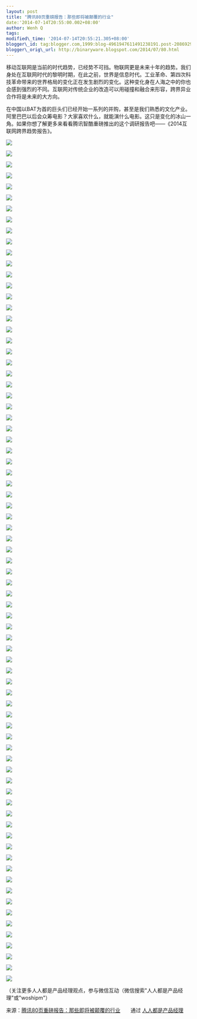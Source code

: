 ```yaml
--- 
layout: post 
title: "腾讯80页重磅报告：那些即将被颠覆的行业" 
date:'2014-07-14T20:55:00.002+08:00' 
author: Wenh Q
tags:
modified\_time: '2014-07-14T20:55:21.305+08:00' 
blogger\_id: tag:blogger.com,1999:blog-4961947611491238191.post-2086929442029723620
blogger\_orig\_url: http://binaryware.blogspot.com/2014/07/80.html
---
```

移动互联网是当前的时代趋势，已经势不可挡。物联网更是未来十年的趋势。我们身处在互联网时代的黎明时期，在此之前，世界是信息时代。工业革命、第四次科技革命带来的世界格局的变化正在发生剧烈的变化。这种变化身在人海之中的你也会感到强烈的不同。互联网对传统企业的改造可以用碰撞和融合来形容，跨界异业合作将是未来的大方向。



在中国以BAT为首的巨头们已经开始一系列的并购，甚至是我们熟悉的文化产业。阿里巴巴以后会众筹电影？大家喜欢什么，就能演什么电影。这只是变化的冰山一角。如果你想了解更多来看看腾讯智酷重磅推出的这个调研报告吧——《2014互联网跨界趋势报告》。







![](https://images-blogger-opensocial.googleusercontent.com/gadgets/proxy?url=http%3A%2F%2Fmmbiz.qpic.cn%2Fmmbiz%2FrfCLTbwHDIhzaRUj6iaqkanDQYu68qN1wtVJ4c0QTuOiaK7kwotmKN5BicaDbmL8jVicRZlicRZxzCBbSdmCNyyMlyg%2F0&container=blogger&gadget=a&rewriteMime=image%2F*)



![](https://images-blogger-opensocial.googleusercontent.com/gadgets/proxy?url=http%3A%2F%2Fmmbiz.qpic.cn%2Fmmbiz%2FrfCLTbwHDIhzaRUj6iaqkanDQYu68qN1wk0mNQIl9FJjJ62YUOSpZqKDbS1ljtypSBkx9FwicaTDQ0qaLDdB0R0A%2F0&container=blogger&gadget=a&rewriteMime=image%2F*)



![](https://images-blogger-opensocial.googleusercontent.com/gadgets/proxy?url=http%3A%2F%2Fmmbiz.qpic.cn%2Fmmbiz%2FrfCLTbwHDIhzaRUj6iaqkanDQYu68qN1wYCIW6t08yb3dT3CQoeFYC2FC8wzYQRCoicg1FGJfkooZaySBoribGJag%2F0&container=blogger&gadget=a&rewriteMime=image%2F*)



![](https://images-blogger-opensocial.googleusercontent.com/gadgets/proxy?url=http%3A%2F%2Fmmbiz.qpic.cn%2Fmmbiz%2FrfCLTbwHDIhzaRUj6iaqkanDQYu68qN1wRU7HiaN4Wzd3tJZoWkAHcqAoW1QLMVtNJMtknp4ELl3op5cFj8mEvhA%2F0&container=blogger&gadget=a&rewriteMime=image%2F*)



![](https://images-blogger-opensocial.googleusercontent.com/gadgets/proxy?url=http%3A%2F%2Fmmbiz.qpic.cn%2Fmmbiz%2FrfCLTbwHDIhzaRUj6iaqkanDQYu68qN1wDBfC7vxDhWlrPYkAhicXgv5ZOerEthl1RaUc3yswYaBTdSbB8ALtmJQ%2F0&container=blogger&gadget=a&rewriteMime=image%2F*)



![](https://images-blogger-opensocial.googleusercontent.com/gadgets/proxy?url=http%3A%2F%2Fmmbiz.qpic.cn%2Fmmbiz%2FrfCLTbwHDIhzaRUj6iaqkanDQYu68qN1wd9ZvG0DUC1d4uINJJDwkBUvdGU8yUiaQxhicVRN8ZyjeIoZp7ppO20MQ%2F0&container=blogger&gadget=a&rewriteMime=image%2F*)



![](https://images-blogger-opensocial.googleusercontent.com/gadgets/proxy?url=http%3A%2F%2Fmmbiz.qpic.cn%2Fmmbiz%2FrfCLTbwHDIhzaRUj6iaqkanDQYu68qN1wdLct8fiaOXkm0XIRrHV1IgpMuJibXR4bPjOjico7zQ8vbcJHv1NLRsPNw%2F0&container=blogger&gadget=a&rewriteMime=image%2F*)



![](https://images-blogger-opensocial.googleusercontent.com/gadgets/proxy?url=http%3A%2F%2Fmmbiz.qpic.cn%2Fmmbiz%2FrfCLTbwHDIhzaRUj6iaqkanDQYu68qN1wAibiaYW0Usb6XsGE4QAUkDLSgIx4UEYpbng8I0xY0zEMDyxcribAKELsQ%2F0&container=blogger&gadget=a&rewriteMime=image%2F*)



![](https://images-blogger-opensocial.googleusercontent.com/gadgets/proxy?url=http%3A%2F%2Fmmbiz.qpic.cn%2Fmmbiz%2FrfCLTbwHDIhzaRUj6iaqkanDQYu68qN1whzVAsLbMKaicGoOt5sKgUGrsoUc9EmutKIXvzEnpicTiat87Un5MzIhwQ%2F0&container=blogger&gadget=a&rewriteMime=image%2F*)



![](https://images-blogger-opensocial.googleusercontent.com/gadgets/proxy?url=http%3A%2F%2Fmmbiz.qpic.cn%2Fmmbiz%2FrfCLTbwHDIhzaRUj6iaqkanDQYu68qN1wwLkO1w7xUDHWEzQCPPE1ZpZfUf0wFXpz0OPynS6ewOto7s2Z17EULQ%2F0&container=blogger&gadget=a&rewriteMime=image%2F*)



![](https://images-blogger-opensocial.googleusercontent.com/gadgets/proxy?url=http%3A%2F%2Fmmbiz.qpic.cn%2Fmmbiz%2FrfCLTbwHDIhzaRUj6iaqkanDQYu68qN1w2v2icgbwW4lT9jPRWzrwGAtO9KwgFU8FC5rpyia8kDwCwYlpppGsJcqg%2F0&container=blogger&gadget=a&rewriteMime=image%2F*)



![](https://images-blogger-opensocial.googleusercontent.com/gadgets/proxy?url=http%3A%2F%2Fmmbiz.qpic.cn%2Fmmbiz%2FrfCLTbwHDIhzaRUj6iaqkanDQYu68qN1wGAoiaSTKgRZ2N7HK9RHyDh2iaN5qiakeUiaYPmm5kI3MQJCcVghBgXpwxg%2F0&container=blogger&gadget=a&rewriteMime=image%2F*)



![](https://images-blogger-opensocial.googleusercontent.com/gadgets/proxy?url=http%3A%2F%2Fmmbiz.qpic.cn%2Fmmbiz%2FrfCLTbwHDIhzaRUj6iaqkanDQYu68qN1wz9WaVF9ticWia4TBJv3M17ozuAiaCeXBTYtdGnUs2NduBrziaK0rQCMf2Q%2F0&container=blogger&gadget=a&rewriteMime=image%2F*)



![](https://images-blogger-opensocial.googleusercontent.com/gadgets/proxy?url=http%3A%2F%2Fmmbiz.qpic.cn%2Fmmbiz%2FrfCLTbwHDIhzaRUj6iaqkanDQYu68qN1w9mnftd69fuLb2haTEiaxuZs4VUWzLg7pKXWI8xYvqoEdnpZ0CAecunw%2F0&container=blogger&gadget=a&rewriteMime=image%2F*)



![](https://images-blogger-opensocial.googleusercontent.com/gadgets/proxy?url=http%3A%2F%2Fmmbiz.qpic.cn%2Fmmbiz%2FrfCLTbwHDIhzaRUj6iaqkanDQYu68qN1wGBAQp3D8QQa1080oQibg0ibjot0VzTjYrv1sUd04zHeP1OwTN6OGtLaw%2F0&container=blogger&gadget=a&rewriteMime=image%2F*)



![](https://images-blogger-opensocial.googleusercontent.com/gadgets/proxy?url=http%3A%2F%2Fmmbiz.qpic.cn%2Fmmbiz%2FrfCLTbwHDIhzaRUj6iaqkanDQYu68qN1wuL7M6Vibt6WEHCK6wYnk3FDA3OoGp44MwLQyaxfOiawpNQ2N5QENUsjQ%2F0&container=blogger&gadget=a&rewriteMime=image%2F*)



![](https://images-blogger-opensocial.googleusercontent.com/gadgets/proxy?url=http%3A%2F%2Fmmbiz.qpic.cn%2Fmmbiz%2FrfCLTbwHDIhzaRUj6iaqkanDQYu68qN1woYrEA6UibyzA381pm5Hpib8RqqFp0KTfmC2PVd29Twyib30CtcIcMQhMQ%2F0&container=blogger&gadget=a&rewriteMime=image%2F*)



![](https://images-blogger-opensocial.googleusercontent.com/gadgets/proxy?url=http%3A%2F%2Fmmbiz.qpic.cn%2Fmmbiz%2FrfCLTbwHDIhzaRUj6iaqkanDQYu68qN1wJHtmKibiafvMpiaZdvxAwuYTqDJFAhHkvBt0dVMkwfsbgwOndBV3Pm9eQ%2F0&container=blogger&gadget=a&rewriteMime=image%2F*)



![](https://images-blogger-opensocial.googleusercontent.com/gadgets/proxy?url=http%3A%2F%2Fmmbiz.qpic.cn%2Fmmbiz%2FrfCLTbwHDIhzaRUj6iaqkanDQYu68qN1wqcvVG6Ziax7obOHXPTqTyAOKMp17ZU4sV87eyoIlmWUkHRwLgibGLvMA%2F0&container=blogger&gadget=a&rewriteMime=image%2F*)



![](https://images-blogger-opensocial.googleusercontent.com/gadgets/proxy?url=http%3A%2F%2Fmmbiz.qpic.cn%2Fmmbiz%2FrfCLTbwHDIhzaRUj6iaqkanDQYu68qN1w4Kz1LuiaXeCuCceGAmKzwW3mujfvE9MM9LhFNDhwn2b7iaucMvwpXwOQ%2F0&container=blogger&gadget=a&rewriteMime=image%2F*)



![](https://images-blogger-opensocial.googleusercontent.com/gadgets/proxy?url=http%3A%2F%2Fmmbiz.qpic.cn%2Fmmbiz%2FrfCLTbwHDIhzaRUj6iaqkanDQYu68qN1wQKriaQayLHKBBckE7Xy4sQ82Gsm5VRzb0pLgEUEq8ibsfH5qZvg4GvIQ%2F0&container=blogger&gadget=a&rewriteMime=image%2F*)



![](https://images-blogger-opensocial.googleusercontent.com/gadgets/proxy?url=http%3A%2F%2Fmmbiz.qpic.cn%2Fmmbiz%2FrfCLTbwHDIhzaRUj6iaqkanDQYu68qN1wHpZjibRRdDhaAMricr5jSwLB4uMiakVjjiaicqw6f6fPjX7wa0jm8qQgTDQ%2F0&container=blogger&gadget=a&rewriteMime=image%2F*)



![](https://images-blogger-opensocial.googleusercontent.com/gadgets/proxy?url=http%3A%2F%2Fmmbiz.qpic.cn%2Fmmbiz%2FrfCLTbwHDIhzaRUj6iaqkanDQYu68qN1wm7JwZMIDrKP096GbSBI6DDIC1xAFk0vbWeYKYZmTwTZRQKFG9CicFrQ%2F0&container=blogger&gadget=a&rewriteMime=image%2F*)



![](https://images-blogger-opensocial.googleusercontent.com/gadgets/proxy?url=http%3A%2F%2Fmmbiz.qpic.cn%2Fmmbiz%2FrfCLTbwHDIhzaRUj6iaqkanDQYu68qN1wHIn55OvBEn84E5qFMIy910NSrtDM84g0CUYxDZ1ajTPWcVUkmJe2PQ%2F0&container=blogger&gadget=a&rewriteMime=image%2F*)



![](https://images-blogger-opensocial.googleusercontent.com/gadgets/proxy?url=http%3A%2F%2Fmmbiz.qpic.cn%2Fmmbiz%2FrfCLTbwHDIhzaRUj6iaqkanDQYu68qN1wTSaEWia7qVtbkIq7cQZqcmSYOSIc8foJib8g6HMJ7SLZORJe5nAfUuaw%2F0&container=blogger&gadget=a&rewriteMime=image%2F*)



![](https://images-blogger-opensocial.googleusercontent.com/gadgets/proxy?url=http%3A%2F%2Fmmbiz.qpic.cn%2Fmmbiz%2FrfCLTbwHDIhzaRUj6iaqkanDQYu68qN1wPcN0SxhlX6tN9bGpeoOQU04PCScaziaImHpibCE6gBxdYIuOa5dH4O7A%2F0&container=blogger&gadget=a&rewriteMime=image%2F*)



![](https://images-blogger-opensocial.googleusercontent.com/gadgets/proxy?url=http%3A%2F%2Fmmbiz.qpic.cn%2Fmmbiz%2FrfCLTbwHDIhzaRUj6iaqkanDQYu68qN1wF2sNMTib3gibyPscpwsmicQAIt4oJvOluFBn6kksIwwRXSjMYbkEc9aTw%2F0&container=blogger&gadget=a&rewriteMime=image%2F*)



![](https://images-blogger-opensocial.googleusercontent.com/gadgets/proxy?url=http%3A%2F%2Fmmbiz.qpic.cn%2Fmmbiz%2FrfCLTbwHDIhzaRUj6iaqkanDQYu68qN1wrE8PklBXKpnbkYcqVk4nofRnZF0J8xh3Kx8ppvIyGbaWWdazVWpuTA%2F0&container=blogger&gadget=a&rewriteMime=image%2F*)



![](https://images-blogger-opensocial.googleusercontent.com/gadgets/proxy?url=http%3A%2F%2Fmmbiz.qpic.cn%2Fmmbiz%2FrfCLTbwHDIhzaRUj6iaqkanDQYu68qN1wsPxlxJ3ZicRb4YlURI0SttXL06CTGJOInwvSnsswGD0fH0TQg0aXQ7g%2F0&container=blogger&gadget=a&rewriteMime=image%2F*)



![](https://images-blogger-opensocial.googleusercontent.com/gadgets/proxy?url=http%3A%2F%2Fmmbiz.qpic.cn%2Fmmbiz%2FrfCLTbwHDIhzaRUj6iaqkanDQYu68qN1wp7cgeZI0nMnMmEGC6eicmdW66ZVI2EfYMCG0chr0CjGu77UVCU7ziaVQ%2F0&container=blogger&gadget=a&rewriteMime=image%2F*)



![](https://images-blogger-opensocial.googleusercontent.com/gadgets/proxy?url=http%3A%2F%2Fmmbiz.qpic.cn%2Fmmbiz%2FrfCLTbwHDIhzaRUj6iaqkanDQYu68qN1wX8s2NH1ydb46o62XaXk70bmCOTB5fmQzBicmy8SugQtVrwEtvHahxww%2F0&container=blogger&gadget=a&rewriteMime=image%2F*)



![](https://images-blogger-opensocial.googleusercontent.com/gadgets/proxy?url=http%3A%2F%2Fmmbiz.qpic.cn%2Fmmbiz%2FrfCLTbwHDIhzaRUj6iaqkanDQYu68qN1wc1QWUEzNj4iaUDENr4hwes8aBsicAiavMwdujJyxcyMxPfprLxv2XfcoQ%2F0&container=blogger&gadget=a&rewriteMime=image%2F*)



![](https://images-blogger-opensocial.googleusercontent.com/gadgets/proxy?url=http%3A%2F%2Fmmbiz.qpic.cn%2Fmmbiz%2FrfCLTbwHDIhzaRUj6iaqkanDQYu68qN1wwY9j4DdnRuoJV4KDIhibebibCFHDGVPxbMRcfsOSlZjydAVEBEcxsSHA%2F0&container=blogger&gadget=a&rewriteMime=image%2F*)



![](https://images-blogger-opensocial.googleusercontent.com/gadgets/proxy?url=http%3A%2F%2Fmmbiz.qpic.cn%2Fmmbiz%2FrfCLTbwHDIhzaRUj6iaqkanDQYu68qN1wZvXGsyKgMHKpX4VzASUOp5hYppZvo20SVm3cjvNxnweS4L305bG9BQ%2F0&container=blogger&gadget=a&rewriteMime=image%2F*)



![](https://images-blogger-opensocial.googleusercontent.com/gadgets/proxy?url=http%3A%2F%2Fmmbiz.qpic.cn%2Fmmbiz%2FrfCLTbwHDIhzaRUj6iaqkanDQYu68qN1wPxRTxbwv0Fmicos4zd6NYWgCEYib6CcX4fojGibCyN1EA4nwTkwNia4GCA%2F0&container=blogger&gadget=a&rewriteMime=image%2F*)



![](https://images-blogger-opensocial.googleusercontent.com/gadgets/proxy?url=http%3A%2F%2Fmmbiz.qpic.cn%2Fmmbiz%2FrfCLTbwHDIhzaRUj6iaqkanDQYu68qN1wlmje1Ud3PIDsqPJsD4y27RyXZw67AKupekn8H1z9GUclqUr2Osmnew%2F0&container=blogger&gadget=a&rewriteMime=image%2F*)



![](https://images-blogger-opensocial.googleusercontent.com/gadgets/proxy?url=http%3A%2F%2Fmmbiz.qpic.cn%2Fmmbiz%2FrfCLTbwHDIhzaRUj6iaqkanDQYu68qN1wKE7g3PDR9yicAcCwOH1scS5gh3ZnlaJib6cl4eHRvcvuN6OexDRdpgjw%2F0&container=blogger&gadget=a&rewriteMime=image%2F*)



![](https://images-blogger-opensocial.googleusercontent.com/gadgets/proxy?url=http%3A%2F%2Fmmbiz.qpic.cn%2Fmmbiz%2FrfCLTbwHDIhzaRUj6iaqkanDQYu68qN1wmMFvWib9ia6HCwZC7ENWXShHPHWyZr3sbEj6L2JbJOs4RScGoL7dBicyg%2F0&container=blogger&gadget=a&rewriteMime=image%2F*)



![](https://images-blogger-opensocial.googleusercontent.com/gadgets/proxy?url=http%3A%2F%2Fmmbiz.qpic.cn%2Fmmbiz%2FrfCLTbwHDIhzaRUj6iaqkanDQYu68qN1w1SgVZFSlic0lbqdF4bdj9d7Rb4tKfricL8YicGjOKR4ME3IYYWIGvZZTQ%2F0&container=blogger&gadget=a&rewriteMime=image%2F*)



![](https://images-blogger-opensocial.googleusercontent.com/gadgets/proxy?url=http%3A%2F%2Fmmbiz.qpic.cn%2Fmmbiz%2FrfCLTbwHDIhzaRUj6iaqkanDQYu68qN1wuibqVFRSwPSpAYPiaITkyaRWVuEXBZdaEiaAMwzjz8s97PxUm9dvHSt5A%2F0&container=blogger&gadget=a&rewriteMime=image%2F*)



![](https://images-blogger-opensocial.googleusercontent.com/gadgets/proxy?url=http%3A%2F%2Fmmbiz.qpic.cn%2Fmmbiz%2FrfCLTbwHDIhzaRUj6iaqkanDQYu68qN1w7pvSyOBa1OAt5O2nyB5VRouGFzbejhycAhiavp0JZeH0n6WuBSpvgmA%2F0&container=blogger&gadget=a&rewriteMime=image%2F*)



![](https://images-blogger-opensocial.googleusercontent.com/gadgets/proxy?url=http%3A%2F%2Fmmbiz.qpic.cn%2Fmmbiz%2FrfCLTbwHDIhzaRUj6iaqkanDQYu68qN1w8Al87hOyO0iatuxXWVxf3Qkj6TMrANpMVdjmk0kw3AZHuLtvPHYVOsg%2F0&container=blogger&gadget=a&rewriteMime=image%2F*)



![](https://images-blogger-opensocial.googleusercontent.com/gadgets/proxy?url=http%3A%2F%2Fmmbiz.qpic.cn%2Fmmbiz%2FrfCLTbwHDIhzaRUj6iaqkanDQYu68qN1wN6Xll3aUe0XfC93rZGCnZ9F7Jj49pz1SGvqjzwqmLE5Oic9Pf0IxJyw%2F0&container=blogger&gadget=a&rewriteMime=image%2F*)



![](https://images-blogger-opensocial.googleusercontent.com/gadgets/proxy?url=http%3A%2F%2Fmmbiz.qpic.cn%2Fmmbiz%2FrfCLTbwHDIhzaRUj6iaqkanDQYu68qN1wibSGg2lyQ3jFibGSXbdYnHfuX2w1d2ib9CR1JoibHbN3Yibu7Z8tFR1X01A%2F0&container=blogger&gadget=a&rewriteMime=image%2F*)



![](https://images-blogger-opensocial.googleusercontent.com/gadgets/proxy?url=http%3A%2F%2Fmmbiz.qpic.cn%2Fmmbiz%2FrfCLTbwHDIhzaRUj6iaqkanDQYu68qN1wRdc0ibE3kjJYKlk8qx5PNhUw5ibz1dzHHYfF2Pv1DkiaortXicWVFsEuYQ%2F0&container=blogger&gadget=a&rewriteMime=image%2F*)



![](https://images-blogger-opensocial.googleusercontent.com/gadgets/proxy?url=http%3A%2F%2Fmmbiz.qpic.cn%2Fmmbiz%2FrfCLTbwHDIhzaRUj6iaqkanDQYu68qN1wBTYFvffVFEdZLdoiaWrMhjV9Jrt8FpiaLxexFyibtcddrsE9pKpibSwRBw%2F0&container=blogger&gadget=a&rewriteMime=image%2F*)



![](https://images-blogger-opensocial.googleusercontent.com/gadgets/proxy?url=http%3A%2F%2Fmmbiz.qpic.cn%2Fmmbiz%2FrfCLTbwHDIhzaRUj6iaqkanDQYu68qN1wjlZDRc8HMy1GcTnIyhx5Y9tNn3nD9YATr6e9RytRAib5XsibIzibSBS4g%2F0&container=blogger&gadget=a&rewriteMime=image%2F*)



![](https://images-blogger-opensocial.googleusercontent.com/gadgets/proxy?url=http%3A%2F%2Fmmbiz.qpic.cn%2Fmmbiz%2FrfCLTbwHDIhzaRUj6iaqkanDQYu68qN1wdviaREUA6btia69Eaiaics9wWotoDmUjNcMO64DRRJdicOia05m2nWSTLjhw%2F0&container=blogger&gadget=a&rewriteMime=image%2F*)



![](https://images-blogger-opensocial.googleusercontent.com/gadgets/proxy?url=http%3A%2F%2Fmmbiz.qpic.cn%2Fmmbiz%2FrfCLTbwHDIhzaRUj6iaqkanDQYu68qN1wrgaXGLUNKj58icbnf1c3rhB7VHqEUiaCfNibxxbCOeRHKWAiaVbJxVTpHg%2F0&container=blogger&gadget=a&rewriteMime=image%2F*)



![](https://images-blogger-opensocial.googleusercontent.com/gadgets/proxy?url=http%3A%2F%2Fmmbiz.qpic.cn%2Fmmbiz%2FrfCLTbwHDIhzaRUj6iaqkanDQYu68qN1w2NcmNiblZCNvbKj7CHgF9pcGdEk0LNAHUD3z3YMibcdYehibG4cxICAbA%2F0&container=blogger&gadget=a&rewriteMime=image%2F*)



![](https://images-blogger-opensocial.googleusercontent.com/gadgets/proxy?url=http%3A%2F%2Fmmbiz.qpic.cn%2Fmmbiz%2FrfCLTbwHDIhzaRUj6iaqkanDQYu68qN1wqpm4pPTn5vy7ErvD7cS8LEFh8ANws7LL3ic7GfVkzZbpsqHLzibxYSwg%2F0&container=blogger&gadget=a&rewriteMime=image%2F*)



![](https://images-blogger-opensocial.googleusercontent.com/gadgets/proxy?url=http%3A%2F%2Fmmbiz.qpic.cn%2Fmmbiz%2FrfCLTbwHDIhzaRUj6iaqkanDQYu68qN1wt5Bx6y8X7ibejia02YFZ479KThaZcCgg91RIkGnfyA47wWQ52pbicQ4dg%2F0&container=blogger&gadget=a&rewriteMime=image%2F*)



![](https://images-blogger-opensocial.googleusercontent.com/gadgets/proxy?url=http%3A%2F%2Fmmbiz.qpic.cn%2Fmmbiz%2FrfCLTbwHDIhzaRUj6iaqkanDQYu68qN1wicokwKEx9bZBibzWUUQ8EHFMOLbdQbZ4NmG4nnMMCrCFZIwRS7xsmo1Q%2F0&container=blogger&gadget=a&rewriteMime=image%2F*)



![](https://images-blogger-opensocial.googleusercontent.com/gadgets/proxy?url=http%3A%2F%2Fmmbiz.qpic.cn%2Fmmbiz%2FrfCLTbwHDIhzaRUj6iaqkanDQYu68qN1wscAm06qribhTKBDlr5TVpUuyicFtXcTZ3mibKOuBKXReIQywv7fIRWN2A%2F0&container=blogger&gadget=a&rewriteMime=image%2F*)



![](https://images-blogger-opensocial.googleusercontent.com/gadgets/proxy?url=http%3A%2F%2Fmmbiz.qpic.cn%2Fmmbiz%2FrfCLTbwHDIhzaRUj6iaqkanDQYu68qN1w6ZLBcHD9NLCnFicTRkRgB6kqu9D2WVOgpNdZ5C20yiaKicibetqNj2pGqA%2F0&container=blogger&gadget=a&rewriteMime=image%2F*)



![](https://images-blogger-opensocial.googleusercontent.com/gadgets/proxy?url=http%3A%2F%2Fmmbiz.qpic.cn%2Fmmbiz%2FrfCLTbwHDIhzaRUj6iaqkanDQYu68qN1wbMZkUoKl8HHmqTWA7KavWhGoPDqkAkegibIg9AiaUvAg3O3LHoNu2Wiag%2F0&container=blogger&gadget=a&rewriteMime=image%2F*)



![](https://images-blogger-opensocial.googleusercontent.com/gadgets/proxy?url=http%3A%2F%2Fmmbiz.qpic.cn%2Fmmbiz%2FrfCLTbwHDIhzaRUj6iaqkanDQYu68qN1wElyOkxX6PgkEduP6BxKF4EZNezqNNRr9I1JUL7TiarVo25bTJnbWbww%2F0&container=blogger&gadget=a&rewriteMime=image%2F*)



![](https://images-blogger-opensocial.googleusercontent.com/gadgets/proxy?url=http%3A%2F%2Fmmbiz.qpic.cn%2Fmmbiz%2FrfCLTbwHDIhzaRUj6iaqkanDQYu68qN1w1vIPCj0QChlLcp6Brib4118UtpNia71B8nUQu6uSMtu7zcO9BFPwLDbg%2F0&container=blogger&gadget=a&rewriteMime=image%2F*)



![](https://images-blogger-opensocial.googleusercontent.com/gadgets/proxy?url=http%3A%2F%2Fmmbiz.qpic.cn%2Fmmbiz%2FrfCLTbwHDIhzaRUj6iaqkanDQYu68qN1wYarHY7YU4KEw1Yph3KaYoiabSOaE2vukicNhY7vpgySz0YFsemvI2hgQ%2F0&container=blogger&gadget=a&rewriteMime=image%2F*)



![](https://images-blogger-opensocial.googleusercontent.com/gadgets/proxy?url=http%3A%2F%2Fmmbiz.qpic.cn%2Fmmbiz%2FrfCLTbwHDIhzaRUj6iaqkanDQYu68qN1wwwSD7icPSKqHEKGiaKydsONFcYnrzusS4LDDZA0ibmQpej22EtozCvU6g%2F0&container=blogger&gadget=a&rewriteMime=image%2F*)



![](https://images-blogger-opensocial.googleusercontent.com/gadgets/proxy?url=http%3A%2F%2Fmmbiz.qpic.cn%2Fmmbiz%2FrfCLTbwHDIhzaRUj6iaqkanDQYu68qN1wtKxWhyic82KSGmhib4xJ6eVPXibH9obib3icBXWVEqE3Cto1NxjhKtMXFIA%2F0&container=blogger&gadget=a&rewriteMime=image%2F*)



![](https://images-blogger-opensocial.googleusercontent.com/gadgets/proxy?url=http%3A%2F%2Fmmbiz.qpic.cn%2Fmmbiz%2FrfCLTbwHDIhzaRUj6iaqkanDQYu68qN1wHchNtzpJucu9jaqwz876Bz29PThGOuhJAGOGniahIqFHmEokDNFxEYA%2F0&container=blogger&gadget=a&rewriteMime=image%2F*)



![](https://images-blogger-opensocial.googleusercontent.com/gadgets/proxy?url=http%3A%2F%2Fmmbiz.qpic.cn%2Fmmbiz%2FrfCLTbwHDIhzaRUj6iaqkanDQYu68qN1w4MjoAgbV3VVRWCKg0FBjcAmGzUxyu3tiaGy4DqTJUaxe1an8PUjnlJQ%2F0&container=blogger&gadget=a&rewriteMime=image%2F*)



![](https://images-blogger-opensocial.googleusercontent.com/gadgets/proxy?url=http%3A%2F%2Fmmbiz.qpic.cn%2Fmmbiz%2FrfCLTbwHDIhzaRUj6iaqkanDQYu68qN1wldOuqmCAVpgvEaJV8xJuPXnPx0WFAFiazLzDwsr1BxqPtiaicGIvicexSQ%2F0&container=blogger&gadget=a&rewriteMime=image%2F*)



![](https://images-blogger-opensocial.googleusercontent.com/gadgets/proxy?url=http%3A%2F%2Fmmbiz.qpic.cn%2Fmmbiz%2FrfCLTbwHDIhzaRUj6iaqkanDQYu68qN1wscx01vwWwKb0oRzb9JIO4ov8UA5JFicQZWDgVibIPhR2tLR74ZjqR0EA%2F0&container=blogger&gadget=a&rewriteMime=image%2F*)



![](https://images-blogger-opensocial.googleusercontent.com/gadgets/proxy?url=http%3A%2F%2Fmmbiz.qpic.cn%2Fmmbiz%2FrfCLTbwHDIhzaRUj6iaqkanDQYu68qN1wgYW3edGRUqFiawK20jAdwnPVxCibz407QY8RDgjxeRSXRicWsRSSzZFcw%2F0&container=blogger&gadget=a&rewriteMime=image%2F*)



![](https://images-blogger-opensocial.googleusercontent.com/gadgets/proxy?url=http%3A%2F%2Fmmbiz.qpic.cn%2Fmmbiz%2FrfCLTbwHDIhzaRUj6iaqkanDQYu68qN1wwYC1eLPqf03SgmUuFxs5KKERiaWtaYPnlFj80f4Iib8tchq1SVEVOUdQ%2F0&container=blogger&gadget=a&rewriteMime=image%2F*)



![](https://images-blogger-opensocial.googleusercontent.com/gadgets/proxy?url=http%3A%2F%2Fmmbiz.qpic.cn%2Fmmbiz%2FrfCLTbwHDIhzaRUj6iaqkanDQYu68qN1wnErUmzaIrxTIMjdhmoXicybQHmrrToHaSYYoibVtFTFPA9b1vcWJuyhg%2F0&container=blogger&gadget=a&rewriteMime=image%2F*)



![](https://images-blogger-opensocial.googleusercontent.com/gadgets/proxy?url=http%3A%2F%2Fmmbiz.qpic.cn%2Fmmbiz%2FrfCLTbwHDIhzaRUj6iaqkanDQYu68qN1w4oR8CCZVlN4HAKXJ7dMPqCRxKoUXdlgqDMXF0IMpuiahcoYu987X3Dg%2F0&container=blogger&gadget=a&rewriteMime=image%2F*)



![](https://images-blogger-opensocial.googleusercontent.com/gadgets/proxy?url=http%3A%2F%2Fmmbiz.qpic.cn%2Fmmbiz%2FrfCLTbwHDIhzaRUj6iaqkanDQYu68qN1wuD7uRL6yicIEZFLibeluof7iba46joWDrO0OOMHiaibR8YAUCphe5WeuTeg%2F0&container=blogger&gadget=a&rewriteMime=image%2F*)



![](https://images-blogger-opensocial.googleusercontent.com/gadgets/proxy?url=http%3A%2F%2Fmmbiz.qpic.cn%2Fmmbiz%2FrfCLTbwHDIhzaRUj6iaqkanDQYu68qN1wBhE6SdGFbm0VyrjEyrt08d1fEzmHNHcRXGgEwc8uHicv1J3XyWkj0lw%2F0&container=blogger&gadget=a&rewriteMime=image%2F*)



![](https://images-blogger-opensocial.googleusercontent.com/gadgets/proxy?url=http%3A%2F%2Fmmbiz.qpic.cn%2Fmmbiz%2FrfCLTbwHDIhzaRUj6iaqkanDQYu68qN1woDvtS6fibRGZ9wQjL2OpdqoKRNvViceuDoqq0ib0774vZP0Udd0MgMwVw%2F0&container=blogger&gadget=a&rewriteMime=image%2F*)



![](https://images-blogger-opensocial.googleusercontent.com/gadgets/proxy?url=http%3A%2F%2Fmmbiz.qpic.cn%2Fmmbiz%2FrfCLTbwHDIhzaRUj6iaqkanDQYu68qN1wR4ib0w87ecGHNk6BlYmE5p6DquVzLYx25yWSzXrJUmYDiaXNa8FMd4yw%2F0&container=blogger&gadget=a&rewriteMime=image%2F*)



![](https://images-blogger-opensocial.googleusercontent.com/gadgets/proxy?url=http%3A%2F%2Fmmbiz.qpic.cn%2Fmmbiz%2FrfCLTbwHDIhzaRUj6iaqkanDQYu68qN1w1QEJknngX1O6qEoBYShpSVNBib8Qvx0w7Wx1pnMicpbhuaB2OdMR7G6g%2F0&container=blogger&gadget=a&rewriteMime=image%2F*)



![](https://images-blogger-opensocial.googleusercontent.com/gadgets/proxy?url=http%3A%2F%2Fmmbiz.qpic.cn%2Fmmbiz%2FrfCLTbwHDIhzaRUj6iaqkanDQYu68qN1wWlIrpA3KZo0yIu4ZgNtyTVHchBjC9Iia2mE1GzkZpBITDmn5S2hncsg%2F0&container=blogger&gadget=a&rewriteMime=image%2F*)



![](https://images-blogger-opensocial.googleusercontent.com/gadgets/proxy?url=http%3A%2F%2Fmmbiz.qpic.cn%2Fmmbiz%2FrfCLTbwHDIhzaRUj6iaqkanDQYu68qN1w1R9EsJciaONMq5PuDoI1UBoibvjbqAKOfTmNat4qbGoy5ED7NgIzHib1A%2F0&container=blogger&gadget=a&rewriteMime=image%2F*)



![](https://images-blogger-opensocial.googleusercontent.com/gadgets/proxy?url=http%3A%2F%2Fmmbiz.qpic.cn%2Fmmbiz%2FrfCLTbwHDIhzaRUj6iaqkanDQYu68qN1wPicLvw8LtK1ZpPib6PSXue5FyiadTRmFsH6IyTNjJ8Ubv7gLnUR3MmTnw%2F0&container=blogger&gadget=a&rewriteMime=image%2F*)





（关注更多人人都是产品经理观点，参与微信互动（微信搜索"人人都是产品经理"或"woshipm"）
<div>




</div>

<div>

来源：[腾讯80页重磅报告：那些即将被颠覆的行业](http://www.woshipm.com/it/94258.html)　　通过 [人人都是产品经理](http://www.woshipm.com/)

</div>

